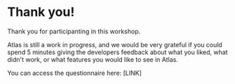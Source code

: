 # Thank you!

Thank you for participanting in this workshop.

Atlas is still a work in progress, and we would be very grateful if you could spend 5 minutes giving the developers feedback about what you liked, what didn't work, or what features you would like to see in Atlas.

You can access the questionnaire here: [LINK]
